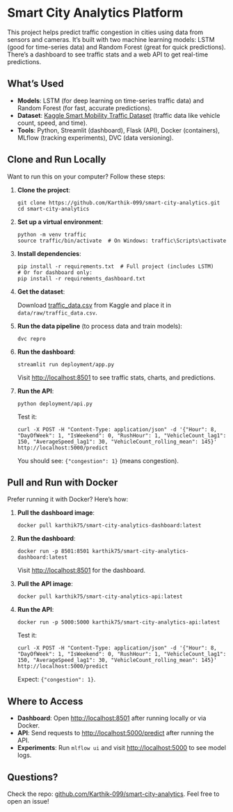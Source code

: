 
  <h1>Smart City Analytics Platform</h1>
  <p>This project helps predict traffic congestion in cities using data from sensors and cameras. It’s built with two machine learning models: LSTM (good for time-series data) and Random Forest (great for quick predictions). There’s a dashboard to see traffic stats and a web API to get real-time predictions.</p>

  <h2>What’s Used</h2>
  <ul>
    <li><b>Models</b>: LSTM (for deep learning on time-series traffic data) and Random Forest (for fast, accurate predictions).</li>
    <li><b>Dataset</b>: <a href="https://www.kaggle.com/datasets/ziya07/smart-mobility-traffic-dataset">Kaggle Smart Mobility Traffic Dataset</a> (traffic data like vehicle count, speed, and time).</li>
    <li><b>Tools</b>: Python, Streamlit (dashboard), Flask (API), Docker (containers), MLflow (tracking experiments), DVC (data versioning).</li>
  </ul>

  <h2>Clone and Run Locally</h2>
  <p>Want to run this on your computer? Follow these steps:</p>
  <ol>
    <li><b>Clone the project</b>:
      <pre><code>git clone https://github.com/Karthik-099/smart-city-analytics.git
cd smart-city-analytics</code></pre>
    </li>
    <li><b>Set up a virtual environment</b>:
      <pre><code>python -m venv traffic
source traffic/bin/activate  # On Windows: traffic\Scripts\activate</code></pre>
    </li>
    <li><b>Install dependencies</b>:
      <pre><code>pip install -r requirements.txt  # Full project (includes LSTM)
# Or for dashboard only:
pip install -r requirements_dashboard.txt</code></pre>
    </li>
    <li><b>Get the dataset</b>:
      <p>Download <a href="https://www.kaggle.com/datasets/ziya07/smart-mobility-traffic-dataset">traffic_data.csv</a> from Kaggle and place it in <code>data/raw/traffic_data.csv</code>.</p>
    </li>
    <li><b>Run the data pipeline</b> (to process data and train models):
      <pre><code>dvc repro</code></pre>
    </li>
    <li><b>Run the dashboard</b>:
      <pre><code>streamlit run deployment/app.py</code></pre>
      <p>Visit <a href="http://localhost:8501">http://localhost:8501</a> to see traffic stats, charts, and predictions.</p>
    </li>
    <li><b>Run the API</b>:
      <pre><code>python deployment/api.py</code></pre>
      <p>Test it:
      <pre><code>curl -X POST -H "Content-Type: application/json" -d '{"Hour": 8, "DayOfWeek": 1, "IsWeekend": 0, "RushHour": 1, "VehicleCount_lag1": 150, "AverageSpeed_lag1": 30, "VehicleCount_rolling_mean": 145}' http://localhost:5000/predict</code></pre>
      <p>You should see: <code>{"congestion": 1}</code> (means congestion).</p>
    </li>
  </ol>

  <h2>Pull and Run with Docker</h2>
  <p>Prefer running it with Docker? Here’s how:</p>
  <ol>
    <li><b>Pull the dashboard image</b>:
      <pre><code>docker pull karthik75/smart-city-analytics-dashboard:latest</code></pre>
    </li>
    <li><b>Run the dashboard</b>:
      <pre><code>docker run -p 8501:8501 karthik75/smart-city-analytics-dashboard:latest</code></pre>
      <p>Visit <a href="http://localhost:8501">http://localhost:8501</a> for the dashboard.</p>
    </li>
    <li><b>Pull the API image</b>:
      <pre><code>docker pull karthik75/smart-city-analytics-api:latest</code></pre>
    </li>
    <li><b>Run the API</b>:
      <pre><code>docker run -p 5000:5000 karthik75/smart-city-analytics-api:latest</code></pre>
      <p>Test it:
      <pre><code>curl -X POST -H "Content-Type: application/json" -d '{"Hour": 8, "DayOfWeek": 1, "IsWeekend": 0, "RushHour": 1, "VehicleCount_lag1": 150, "AverageSpeed_lag1": 30, "VehicleCount_rolling_mean": 145}' http://localhost:5000/predict</code></pre>
      <p>Expect: <code>{"congestion": 1}</code>.</p>
    </li>
  </ol>

  <h2>Where to Access</h2>
  <ul>
    <li><b>Dashboard</b>: Open <a href="http://localhost:8501">http://localhost:8501</a> after running locally or via Docker.</li>
    <li><b>API</b>: Send requests to <a href="http://localhost:5000/predict">http://localhost:5000/predict</a> after running the API.</li>
    <li><b>Experiments</b>: Run <code>mlflow ui</code> and visit <a href="http://localhost:5000">http://localhost:5000</a> to see model logs.</li>
  </ul>

  <h2>Questions?</h2>
  <p>Check the repo: <a href="https://github.com/Karthik-099/smart-city-analytics">github.com/Karthik-099/smart-city-analytics</a>. Feel free to open an issue!</p>
</body>
</html>
